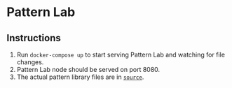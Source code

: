 # Pattern Lab

## Instructions

1. Run `docker-compose up` to start serving Pattern Lab and watching for file changes.
1. Pattern Lab node should be served on port 8080.
1. The actual pattern library files are in [`source`].

[`source`]: ./source
